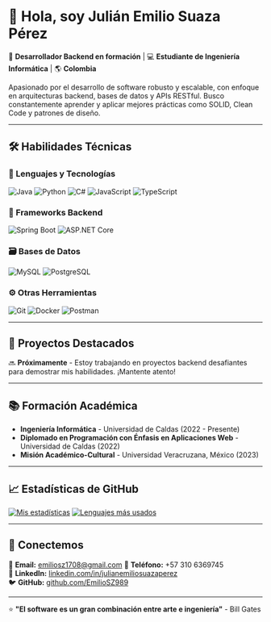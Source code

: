 # 👋 Hola, soy Julián Emilio Suaza Pérez

🚀 **Desarrollador Backend en formación** | 💻 **Estudiante de Ingeniería Informática** | 🌎 **Colombia**

Apasionado por el desarrollo de software robusto y escalable, con enfoque en arquitecturas backend, bases de datos y APIs RESTful. Busco constantemente aprender y aplicar mejores prácticas como SOLID, Clean Code y patrones de diseño.

---

## 🛠️ Habilidades Técnicas

### 🔧 Lenguajes y Tecnologías
![Java](https://img.shields.io/badge/Java-ED8B00?style=for-the-badge&logo=openjdk&logoColor=white)
![Python](https://img.shields.io/badge/Python-3776AB?style=for-the-badge&logo=python&logoColor=white)
![C#](https://img.shields.io/badge/C%23-239120?style=for-the-badge&logo=c-sharp&logoColor=white)
![JavaScript](https://img.shields.io/badge/JavaScript-F7DF1E?style=for-the-badge&logo=javascript&logoColor=black)
![TypeScript](https://img.shields.io/badge/TypeScript-007ACC?style=for-the-badge&logo=typescript&logoColor=white)

### 🚀 Frameworks Backend
![Spring Boot](https://img.shields.io/badge/Spring_Boot-6DB33F?style=for-the-badge&logo=spring-boot&logoColor=white)
![ASP.NET Core](https://img.shields.io/badge/.NET-512BD4?style=for-the-badge&logo=dotnet&logoColor=white)

### 🗃️ Bases de Datos
![MySQL](https://img.shields.io/badge/MySQL-4479A1?style=for-the-badge&logo=mysql&logoColor=white)
![PostgreSQL](https://img.shields.io/badge/PostgreSQL-316192?style=for-the-badge&logo=postgresql&logoColor=white)

### ⚙️ Otras Herramientas
![Git](https://img.shields.io/badge/Git-F05032?style=for-the-badge&logo=git&logoColor=white)
![Docker](https://img.shields.io/badge/Docker-2496ED?style=for-the-badge&logo=docker&logoColor=white)
![Postman](https://img.shields.io/badge/Postman-FF6C37?style=for-the-badge&logo=postman&logoColor=white)

---

## 📂 Proyectos Destacados

🔜 **Próximamente** - Estoy trabajando en proyectos backend desafiantes para demostrar mis habilidades. ¡Mantente atento!

---

## 📚 Formación Académica

- **Ingeniería Informática** - Universidad de Caldas (2022 - Presente)
- **Diplomado en Programación con Énfasis en Aplicaciones Web** - Universidad de Caldas (2022)
- **Misión Académico-Cultural** - Universidad Veracruzana, México (2023)

---

## 📈 Estadísticas de GitHub

[![Mis estadísticas](https://github-readme-stats.vercel.app/api?username=EmilioSZ989&show_icons=true&theme=radical)](https://github.com/EmilioSZ989)
[![Lenguajes más usados](https://github-readme-stats.vercel.app/api/top-langs/?username=EmilioSZ989&layout=compact&theme=radical)](https://github.com/EmilioSZ989)

---

## 🤝 Conectemos

📧 **Email:** emiliosz1708@gmail.com 
📱 **Teléfono:** +57 310 6369745  
💼 **LinkedIn:** [linkedin.com/in/julianemiliosuazaperez](https://www.linkedin.com/in/julianemiliosuazaperez)  
🐦 **GitHub:** [github.com/EmilioSZ989](https://github.com/EmilioSZ989)

---

⭐ **"El software es un gran combinación entre arte e ingeniería"** - Bill Gates
